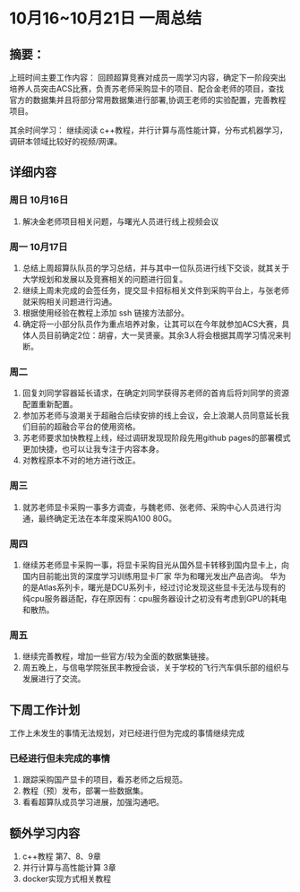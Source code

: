 
# 10月16~10月21日 一周总结

## 摘要：

上班时间主要工作内容：
回顾超算竞赛对成员一周学习内容，确定下一阶段突出培养人员突击ACS比赛，负责苏老师采购显卡的项目、配合金老师的项目，查找官方的数据集并且将部分常用数据集进行部署,协调王老师的实验配置，完善教程项目。

其余时间学习：
继续阅读 c++教程，并行计算与高性能计算，分布式机器学习，调研本领域比较好的视频/网课。
## 详细内容

### 周日 10月16日
1. 解决金老师项目相关问题，与曙光人员进行线上视频会议

### 周一 10月17日
1. 总结上周超算队队员的学习总结，并与其中一位队员进行线下交谈，就其关于大学规划和发展以及竞赛相关的问题进行回复。
2. 继续上周未完成的会签任务，提交显卡招标相关文件到采购平台上，与张老师就采购相关问题进行沟通。
3. 根据使用经验在教程上添加 ssh 链接方法部分。
4. 确定将一小部分队员作为重点培养对象，让其可以在今年就参加ACS大赛，具体人员目前确定2位：胡睿，大一吴贤豪。其余3人将会根据其周学习情况来判断。

### 周二
1. 回复刘同学容器延长请求，在确定刘同学获得苏老师的首肯后将刘同学的资源配置重新配置。
2. 参加苏老师与浪潮关于超融合后续安排的线上会议，会上浪潮人员同意延长我们目前的超融合平台的使用资格。
3. 苏老师要求加快教程上线，经过调研发现现阶段先用github pages的部署模式更加快捷，也可以让我专注于内容本身。
4. 对教程原本不对的地方进行改正。

### 周三
1. 就苏老师显卡采购一事多方调查，与魏老师、张老师、采购中心人员进行沟通，最终确定无法在本年度采购A100 80G。

### 周四
1. 继续苏老师显卡采购一事，将显卡采购目光从国外显卡转移到国内显卡上，向国内目前能出货的深度学习训练用显卡厂家 华为和曙光发出产品咨询。
华为的是Atlas系列卡，曙光是DCU系列卡，经过讨论发现这些显卡无法与现有的纯cpu服务器适配，存在原因有：cpu服务器设计之初没有考虑到GPU的耗电和散热。

### 周五
1. 继续完善教程，增加一些官方/较为全面的数据集链接。
2. 周五晚上，与信电学院张民丰教授会谈，关于学校的飞行汽车俱乐部的组织与发展进行了交流。

## 下周工作计划

工作上未发生的事情无法规划，对已经进行但为完成的事情继续完成

### 已经进行但未完成的事情
1. 跟踪采购国产显卡的项目，看苏老师之后规范。
2. 教程（预）发布，部署一些数据集。
3. 看看超算队成员学习进展，加强沟通吧。

## 额外学习内容

1. c++教程 第7、8、9章
2. 并行计算与高性能计算 3章
3. docker实现方式相关教程


